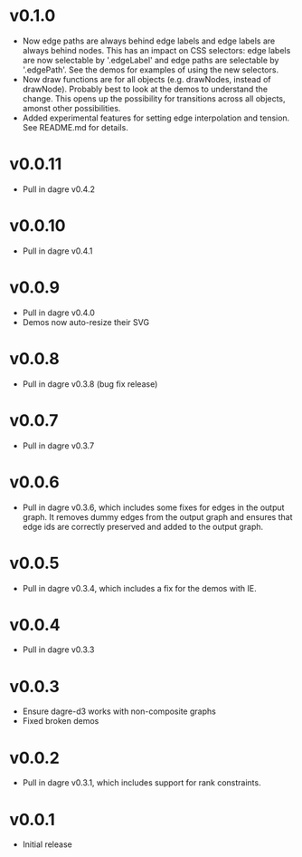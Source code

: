 v0.1.0
======

* Now edge paths are always behind edge labels and edge labels are always
  behind nodes. This has an impact on CSS selectors: edge labels are now
  selectable by '.edgeLabel' and edge paths are selectable by '.edgePath'.
  See the demos for examples of using the new selectors.
* Now draw functions are for all objects (e.g. drawNodes, instead of drawNode).
  Probably best to look at the demos to understand the change. This opens up
  the possibility for transitions across all objects, amonst other possibilities.
* Added experimental features for setting edge interpolation and tension. See
  README.md for details.

v0.0.11
=======

* Pull in dagre v0.4.2

v0.0.10
=======

* Pull in dagre v0.4.1

v0.0.9
======

* Pull in dagre v0.4.0
* Demos now auto-resize their SVG

v0.0.8
======

* Pull in dagre v0.3.8 (bug fix release)

v0.0.7
======

* Pull in dagre v0.3.7

v0.0.6
======

* Pull in dagre v0.3.6, which includes some fixes for edges in the output
  graph. It removes dummy edges from the output graph and ensures that edge ids
  are correctly preserved and added to the output graph.

v0.0.5
======

* Pull in dagre v0.3.4, which includes a fix for the demos with IE.

v0.0.4
======

* Pull in dagre v0.3.3

v0.0.3
======

* Ensure dagre-d3 works with non-composite graphs
* Fixed broken demos

v0.0.2
======

* Pull in dagre v0.3.1, which includes support for rank constraints.

v0.0.1
======

* Initial release
